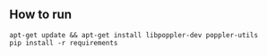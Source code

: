 ## How to run
```
apt-get update && apt-get install libpoppler-dev poppler-utils
pip install -r requirements
```